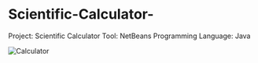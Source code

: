 # Scientific-Calculator-

Project: Scientific Calculator
Tool: NetBeans 
Programming Language: Java

![Calculator](https://github.com/sumedhgh29/Scientific-Calculator-/assets/112305621/4207d3c8-a8c2-4d59-b434-9d13bd90b4d1)
